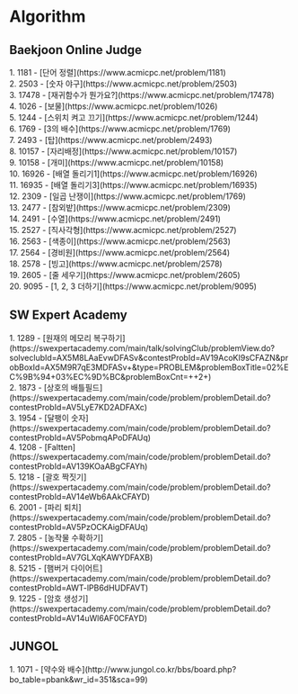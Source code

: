 # Algorithm
<h2>Baekjoon Online Judge</h2>  
1. 1181 - [단어 정렬](https://www.acmicpc.net/problem/1181)</br>
2. 2503 - [숫자 야구](https://www.acmicpc.net/problem/2503)</br>
3. 17478 - [재귀함수가 뭔가요?](https://www.acmicpc.net/problem/17478)</br>
4. 1026 - [보물](https://www.acmicpc.net/problem/1026)</br>
5. 1244 - [스위치 켜고 끄기](https://www.acmicpc.net/problem/1244)</br>
6. 1769 - [3의 배수](https://www.acmicpc.net/problem/1769)</br>
7. 2493 - [탑](https://www.acmicpc.net/problem/2493)</br>
8. 10157 - [자리배정](https://www.acmicpc.net/problem/10157)</br>
9. 10158 - [개미](https://www.acmicpc.net/problem/10158)</br>
10. 16926 - [배열 돌리기1](https://www.acmicpc.net/problem/16926)</br>
11. 16935 - [배열 돌리기3](https://www.acmicpc.net/problem/16935)</br>
12. 2309 - [일곱 난쟁이](https://www.acmicpc.net/problem/1769)</br>
13. 2477 - [참외밭](https://www.acmicpc.net/problem/2309)</br>
14. 2491 - [수열](https://www.acmicpc.net/problem/2491)</br>
15. 2527 - [직사각형](https://www.acmicpc.net/problem/2527)</br>
16. 2563 - [색종이](https://www.acmicpc.net/problem/2563)</br>
17. 2564 - [경비원](https://www.acmicpc.net/problem/2564)</br>
18. 2578 - [빙고](https://www.acmicpc.net/problem/2578)</br>
19. 2605 - [줄 세우기](https://www.acmicpc.net/problem/2605)</br>
20. 9095 - [1, 2, 3 더하기](https://www.acmicpc.net/problem/9095)</br>
<h2>SW Expert Academy</h2>
1. 1289 - [원재의 메모리 복구하기](https://swexpertacademy.com/main/talk/solvingClub/problemView.do?solveclubId=AX5M8LAaEvwDFASv&contestProbId=AV19AcoKI9sCFAZN&probBoxId=AX5M9R7qE3MDFASv+&type=PROBLEM&problemBoxTitle=02%EC%9B%94+03%EC%9D%BC&problemBoxCnt=++2+)</br>
2. 1873 - [상호의 배틀필드](https://swexpertacademy.com/main/code/problem/problemDetail.do?contestProbId=AV5LyE7KD2ADFAXc)</br>
3. 1954 - [달팽이 숫자](https://swexpertacademy.com/main/code/problem/problemDetail.do?contestProbId=AV5PobmqAPoDFAUq)</br>
4. 1208 - [Faltten](https://swexpertacademy.com/main/code/problem/problemDetail.do?contestProbId=AV139KOaABgCFAYh)</br>
5. 1218 - [괄호 짝짓기](https://swexpertacademy.com/main/code/problem/problemDetail.do?contestProbId=AV14eWb6AAkCFAYD)</br>
6. 2001 - [파리 퇴치](https://swexpertacademy.com/main/code/problem/problemDetail.do?contestProbId=AV5PzOCKAigDFAUq)</br>
7. 2805 - [농작물 수확하기](https://swexpertacademy.com/main/code/problem/problemDetail.do?contestProbId=AV7GLXqKAWYDFAXB)</br>
8. 5215 - [햄버거 다이어트](https://swexpertacademy.com/main/code/problem/problemDetail.do?contestProbId=AWT-lPB6dHUDFAVT)</br>
9. 1225 - [암호 생성기](https://swexpertacademy.com/main/code/problem/problemDetail.do?contestProbId=AV14uWl6AF0CFAYD)
<h2>JUNGOL</h2>
1. 1071 - [약수와 배수](http://www.jungol.co.kr/bbs/board.php?bo_table=pbank&wr_id=351&sca=99)
